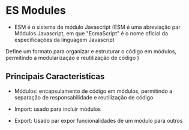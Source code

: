 # ES Modules

- ESM é o sistema de módulo Javascript (ESM é uma abreviação par Módulos Javascript, em que "EcmaScript" é o nome oficial da especificações da linguagem Javascript

Define um formato para organizar e estruturar o código em módulos, permitindo a modularização e reutilização de código
)

## Principais Caracteristicas

- Módulos: encapsulamento de código em módulos, permitindo a separação de responsabilidade e reutilização de código

- Import: usado para incluir módulos

- Export: Usado par expor funcionalidades de um módulo para outros